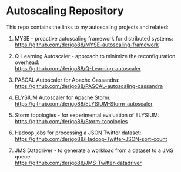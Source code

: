 # Autoscaling Repository
This repo contains the links to my autoscaling projects and related:

1. MYSE - proactive autoscaling framework for distributed systems:<br />
https://github.com/derigo88/MYSE-autoscaling-framework

2. Q-Learning Autoscaler - approach to minimize the reconfiguration overhead:<br />
https://github.com/derigo88/Q-Learning-autoscaler

3. PASCAL Autoscaler for Apache Cassandra:<br />
https://github.com/derigo88/PASCAL-autoscaling-cassandra

4. ELYSIUM Autoscaler for Apache Storm:<br />
https://github.com/derigo88/ELYSIUM-Storm-autoscaler

5. Storm topologies - for experimental evaluation of ELYSIUM:<br />
https://github.com/derigo88/Storm-topologies

6. Hadoop jobs for processing a JSON Twitter dataset:<br />
https://github.com/derigo88/Hadoop-Twitter-JSON-sort-count

7. JMS Datadriver - to generate a workload from a dataset to a JMS queue:<br />
https://github.com/derigo88/JMS-Twitter-datadriver


